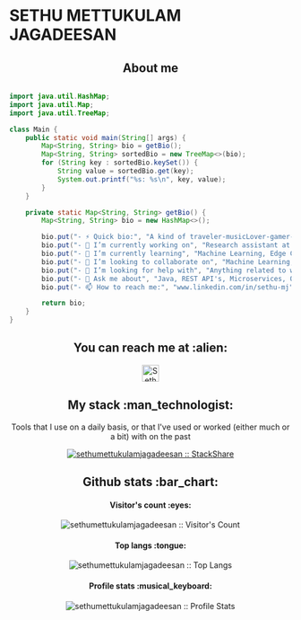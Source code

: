 # SETHU METTUKULAM JAGADEESAN

<h2 align="center">About me</h2>

```java

import java.util.HashMap;
import java.util.Map;
import java.util.TreeMap;

class Main {
    public static void main(String[] args) {
        Map<String, String> bio = getBio();
        Map<String, String> sortedBio = new TreeMap<>(bio);
        for (String key : sortedBio.keySet()) {
            String value = sortedBio.get(key);
            System.out.printf("%s: %s\n", key, value);
        }
    }

    private static Map<String, String> getBio() {
        Map<String, String> bio = new HashMap<>();

        bio.put("- ⚡ Quick bio:", "A kind of traveler-musicLover-gamer-coder-programmer hybrid");
        bio.put("- 🔭 I’m currently working on", "Research assistant at Central Michigan University");
        bio.put("- 🌱 I’m currently learning", "Machine Learning, Edge Computing,Python, Docker, Java, GCP -- Sharpening my Skills for Full stack and Machine Learning Engineer(Personal goal)");
        bio.put("- 👯 I’m looking to collaborate on", "Machine Learning, Java and Docker related projects");
        bio.put("- 🤔 I’m looking for help with", "Anything related to what I am currently learning 😅");
        bio.put("- 💬 Ask me about", "Java, REST API's, Microservices, Object detection, Edge computing");
        bio.put("- 📫 How to reach me:", "www.linkedin.com/in/sethu-mj");

        return bio;
    }
}
```

<h2 align="center">You can reach me at :alien:</h2>

<p align="center">


  <a href="https://www.linkedin.com/in/sethu-mj">
    <img src="https://www.vectorlogo.zone/logos/linkedin/linkedin-icon.svg" alt="Sethu Mettukulam Jagadeesan's LinkedIn Profile" height="30" width="30">
  </a>


</p>

<h2 align="center">My stack :man_technologist:</h2>

<p align="center">Tools that I use on a daily basis, or that I've used or worked (either much or a bit) with on the past</p>
<p align="center">
  <a href="https://stackshare.io/sethumj001/my-stack">
    <img src="http://img.shields.io/badge/tech-stack-0690fa.svg?style=flat" alt="sethumettukulamjagadeesan :: StackShare" />
  </a>
</p>

<h2 align="center">Github stats :bar_chart:</h2>

<h4 align="center">Visitor's count :eyes:</h4>

<p align="center"><img src="https://profile-counter.glitch.me/{sethumj}/count.svg" alt="sethumettukulamjagadeesan :: Visitor's Count" /></p>

<h4 align="center">Top langs :tongue:</h4>

<p align="center"><img src="https://github-readme-stats.vercel.app/api/top-langs/?username=sethumj&langs_count=10&theme=tokyonight&layout=compact" alt="sethumettukulamjagadeesan :: Top Langs" /></p>

<h4 align="center">Profile stats :musical_keyboard:</h4>

<p align="center"><img src="https://github-readme-stats.vercel.app/api?username=sethumj&show_icons=true&theme=synthwave" alt="sethumettukulamjagadeesan :: Profile Stats" /></p>

